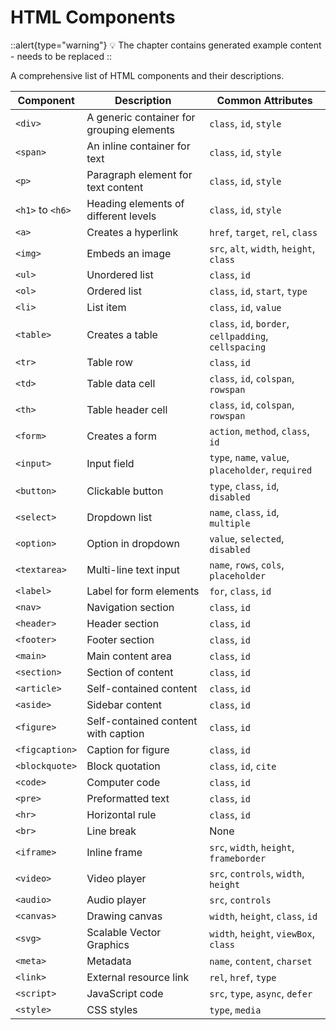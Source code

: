 # HTML Components

::alert{type="warning"}
💡 The chapter contains generated example content - needs to be replaced
::

A comprehensive list of HTML components and their descriptions.

| Component | Description | Common Attributes |
|-----------|-------------|------------------|
| `<div>` | A generic container for grouping elements | `class`, `id`, `style` |
| `<span>` | An inline container for text | `class`, `id`, `style` |
| `<p>` | Paragraph element for text content | `class`, `id`, `style` |
| `<h1>` to `<h6>` | Heading elements of different levels | `class`, `id`, `style` |
| `<a>` | Creates a hyperlink | `href`, `target`, `rel`, `class` |
| `<img>` | Embeds an image | `src`, `alt`, `width`, `height`, `class` |
| `<ul>` | Unordered list | `class`, `id` |
| `<ol>` | Ordered list | `class`, `id`, `start`, `type` |
| `<li>` | List item | `class`, `id`, `value` |
| `<table>` | Creates a table | `class`, `id`, `border`, `cellpadding`, `cellspacing` |
| `<tr>` | Table row | `class`, `id` |
| `<td>` | Table data cell | `class`, `id`, `colspan`, `rowspan` |
| `<th>` | Table header cell | `class`, `id`, `colspan`, `rowspan` |
| `<form>` | Creates a form | `action`, `method`, `class`, `id` |
| `<input>` | Input field | `type`, `name`, `value`, `placeholder`, `required` |
| `<button>` | Clickable button | `type`, `class`, `id`, `disabled` |
| `<select>` | Dropdown list | `name`, `class`, `id`, `multiple` |
| `<option>` | Option in dropdown | `value`, `selected`, `disabled` |
| `<textarea>` | Multi-line text input | `name`, `rows`, `cols`, `placeholder` |
| `<label>` | Label for form elements | `for`, `class`, `id` |
| `<nav>` | Navigation section | `class`, `id` |
| `<header>` | Header section | `class`, `id` |
| `<footer>` | Footer section | `class`, `id` |
| `<main>` | Main content area | `class`, `id` |
| `<section>` | Section of content | `class`, `id` |
| `<article>` | Self-contained content | `class`, `id` |
| `<aside>` | Sidebar content | `class`, `id` |
| `<figure>` | Self-contained content with caption | `class`, `id` |
| `<figcaption>` | Caption for figure | `class`, `id` |
| `<blockquote>` | Block quotation | `class`, `id`, `cite` |
| `<code>` | Computer code | `class`, `id` |
| `<pre>` | Preformatted text | `class`, `id` |
| `<hr>` | Horizontal rule | `class`, `id` |
| `<br>` | Line break | None |
| `<iframe>` | Inline frame | `src`, `width`, `height`, `frameborder` |
| `<video>` | Video player | `src`, `controls`, `width`, `height` |
| `<audio>` | Audio player | `src`, `controls` |
| `<canvas>` | Drawing canvas | `width`, `height`, `class`, `id` |
| `<svg>` | Scalable Vector Graphics | `width`, `height`, `viewBox`, `class` |
| `<meta>` | Metadata | `name`, `content`, `charset` |
| `<link>` | External resource link | `rel`, `href`, `type` |
| `<script>` | JavaScript code | `src`, `type`, `async`, `defer` |
| `<style>` | CSS styles | `type`, `media` |

